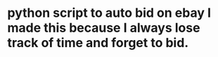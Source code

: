 # python script to auto bid on ebay I made this because I always lose track of time and forget to bid.
